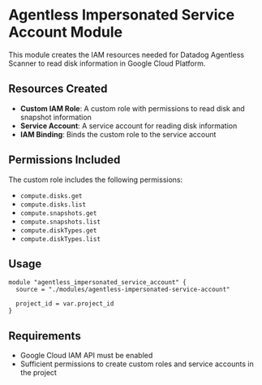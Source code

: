 # Agentless Impersonated Service Account Module

This module creates the IAM resources needed for Datadog Agentless Scanner to read disk information in Google Cloud Platform.

## Resources Created

- **Custom IAM Role**: A custom role with permissions to read disk and snapshot information
- **Service Account**: A service account for reading disk information
- **IAM Binding**: Binds the custom role to the service account

## Permissions Included

The custom role includes the following permissions:
- `compute.disks.get`
- `compute.disks.list`  
- `compute.snapshots.get`
- `compute.snapshots.list`
- `compute.diskTypes.get`
- `compute.diskTypes.list`

## Usage

```hcl
module "agentless_impersonated_service_account" {
  source = "./modules/agentless-impersonated-service-account"

  project_id = var.project_id
}
```

## Requirements

- Google Cloud IAM API must be enabled
- Sufficient permissions to create custom roles and service accounts in the project 